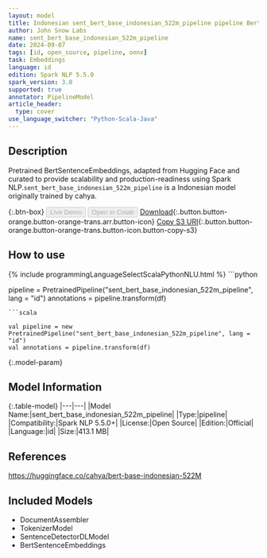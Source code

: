 ```yaml
---
layout: model
title: Indonesian sent_bert_base_indonesian_522m_pipeline pipeline BertSentenceEmbeddings from cahya
author: John Snow Labs
name: sent_bert_base_indonesian_522m_pipeline
date: 2024-09-07
tags: [id, open_source, pipeline, onnx]
task: Embeddings
language: id
edition: Spark NLP 5.5.0
spark_version: 3.0
supported: true
annotator: PipelineModel
article_header:
  type: cover
use_language_switcher: "Python-Scala-Java"
---
```


## Description

Pretrained BertSentenceEmbeddings, adapted from Hugging Face and curated to provide scalability and production-readiness using Spark NLP.`sent_bert_base_indonesian_522m_pipeline` is a Indonesian model originally trained by cahya.

{:.btn-box}
<button class="button button-orange" disabled>Live Demo</button>
<button class="button button-orange" disabled>Open in Colab</button>
[Download](https://s3.amazonaws.com/auxdata.johnsnowlabs.com/public/models/sent_bert_base_indonesian_522m_pipeline_id_5.5.0_3.0_1725700321919.zip){:.button.button-orange.button-orange-trans.arr.button-icon}
[Copy S3 URI](s3://auxdata.johnsnowlabs.com/public/models/sent_bert_base_indonesian_522m_pipeline_id_5.5.0_3.0_1725700321919.zip){:.button.button-orange.button-orange-trans.button-icon.button-copy-s3}

## How to use



<div class="tabs-box" markdown="1">
{% include programmingLanguageSelectScalaPythonNLU.html %}
```python

pipeline = PretrainedPipeline("sent_bert_base_indonesian_522m_pipeline", lang = "id")
annotations =  pipeline.transform(df)   

```
```scala

val pipeline = new PretrainedPipeline("sent_bert_base_indonesian_522m_pipeline", lang = "id")
val annotations = pipeline.transform(df)

```
</div>

{:.model-param}
## Model Information

{:.table-model}
|---|---|
|Model Name:|sent_bert_base_indonesian_522m_pipeline|
|Type:|pipeline|
|Compatibility:|Spark NLP 5.5.0+|
|License:|Open Source|
|Edition:|Official|
|Language:|id|
|Size:|413.1 MB|

## References

https://huggingface.co/cahya/bert-base-indonesian-522M

## Included Models

- DocumentAssembler
- TokenizerModel
- SentenceDetectorDLModel
- BertSentenceEmbeddings
